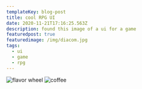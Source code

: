 ```yaml
---
templateKey: blog-post
title: cool RPG UI
date: 2020-11-21T17:16:25.563Z
description: found this image of a ui for a game
featuredpost: true
featuredimage: /img/diacom.jpg
tags:
  - ui
  - game
  - rpg
---
```

![flavor wheel](/img/Diacom.jpg)
![coffee](/img/coffee.png)